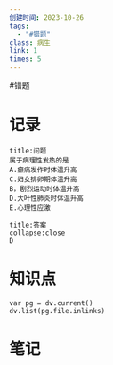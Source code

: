 ```yaml
---
创建时间: 2023-10-26
tags:
  - "#错题"
class: 病生
link: 1
times: 5
---
```

#错题


记录
==
```ad-question
title:问题
属于病理性发热的是
A.癫痛发作时体温升高
C.妇女排卵期体温升高
B，剧烈运动时体温升高
D.大叶性肺炎时体温升高
E.心理性应激
```

```ad-note
title:答案
collapse:close
D
```

知识点
==
```dataviewjs
var pg = dv.current()
dv.list(pg.file.inlinks)
```

笔记
==